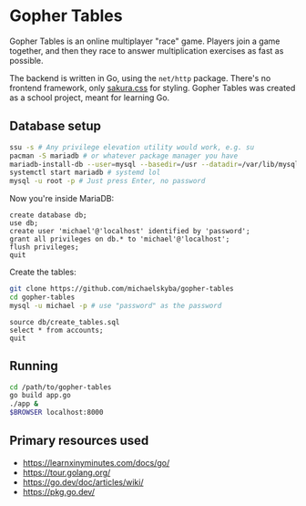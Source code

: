 # Gopher Tables
Gopher Tables is an online multiplayer "race" game. Players join a game 
together, and then they race to answer multiplication exercises as fast as 
possible.

The backend is written in Go, using the ``net/http`` package. There's no
frontend framework, only [sakura.css](https://github.com/oxalorg/sakura) for
styling. Gopher Tables was created as a school project, meant for learning Go.

## Database setup
```sh
ssu -s # Any privilege elevation utility would work, e.g. su
pacman -S mariadb # or whatever package manager you have
mariadb-install-db --user=mysql --basedir=/usr --datadir=/var/lib/mysql
systemctl start mariadb # systemd lol
mysql -u root -p # Just press Enter, no password
```
Now you're inside MariaDB:
```
create database db;
use db;
create user 'michael'@'localhost' identified by 'password';
grant all privileges on db.* to 'michael'@'localhost';
flush privileges;
quit
```
Create the tables:
```sh
git clone https://github.com/michaelskyba/gopher-tables
cd gopher-tables
mysql -u michael -p # use "password" as the password
```
```
source db/create_tables.sql
select * from accounts;
quit
```

## Running
```sh
cd /path/to/gopher-tables
go build app.go
./app &
$BROWSER localhost:8000
```

## Primary resources used
- https://learnxinyminutes.com/docs/go/
- https://tour.golang.org/
- https://go.dev/doc/articles/wiki/
- https://pkg.go.dev/
